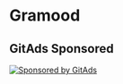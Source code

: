 <!-- GitAds-Verify: 9L8AEOI59CHW88LK3Y3I9368NH7QD5ZE -->
# Gramood

## GitAds Sponsored
[![Sponsored by GitAds](https://gitads.dev/v1/ad-serve?source=tomvargasd/gramood-wallpapers@github)](https://gitads.dev/v1/ad-track?source=tomvargasd/gramood-wallpapers@github)


